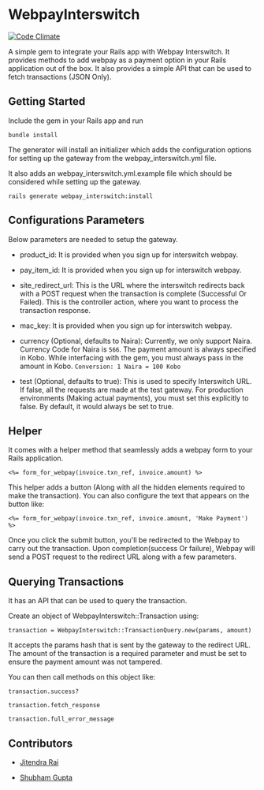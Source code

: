WebpayInterswitch
=================

[![Code Climate](https://codeclimate.com/github/ShubhamGupta/webpay_interswitch.png)](https://codeclimate.com/github/ShubhamGupta/webpay_interswitch)


A simple gem to integrate your Rails app with Webpay Interswitch. It provides methods to add webpay as a payment option in your Rails application out of the box. It also provides a simple API that can be used to fetch transactions (JSON Only).

Getting Started
------------

Include the gem in your Rails app and run 

 `bundle install`
 
The generator will install an initializer which adds the configuration options for setting up the gateway from the webpay_interswitch.yml file.

It also adds an webpay_interswitch.yml.example file which should be considered while setting up the gateway.

 `rails generate webpay_interswitch:install`

Configurations Parameters
-------------------------

Below parameters are needed to setup the gateway.

* product_id: It is provided when you sign up for interswitch webpay.
    
* pay_item_id: It is provided when you sign up for interswitch webpay.

* site_redirect_url: This is the URL where the interswitch redirects back with a POST request when the transaction is complete (Successful Or Failed). This is the controller action, where you want to process the transaction response.

* mac_key: It is provided when you sign up for interswitch webpay.

* currency (Optional, defaults to Naira): Currently, we only support Naira. Currency Code for Naira is `566`. The payment amount is always specified in Kobo. While interfacing with the gem, you must always pass in the amount in Kobo. `Conversion: 1 Naira = 100 Kobo`

* test (Optional, defaults to true): This is used to specify Interswitch URL. If false, all the requests are made at the test gateway. For production environments (Making actual payments), you must set this explicitly to false. By default, it would always be set to true.


Helper
------

It comes with a helper method that seamlessly adds a webpay form to your Rails application.

    <%= form_for_webpay(invoice.txn_ref, invoice.amount) %>

This helper adds a button (Along with all the hidden elements required to make the transaction). You can also configure the text that appears on the button like:

    <%= form_for_webpay(invoice.txn_ref, invoice.amount, 'Make Payment') %>

Once you click the submit button, you'll be redirected to the Webpay to carry out the transaction. Upon completion(success Or failure), Webpay will send a POST request to the redirect URL along with a few parameters.


Querying Transactions
---------------------

It has an API that can be used to query the transaction.

Create an object of WebpayInterswitch::Transaction using:
    
    transaction = WebpayInterswitch::TransactionQuery.new(params, amount)
    
It accepts the params hash that is sent by the gateway to the redirect URL. The amount of the transaction is a required parameter and must be set to ensure the payment amount was not tampered.

You can then call methods on this object like:

    transaction.success?
    
    transaction.fetch_response

    transaction.full_error_message


Contributors
------------


* [Jitendra Rai](Rai@vinsol.com)

* [Shubham Gupta](shubham.gupta@vinsol.com)
